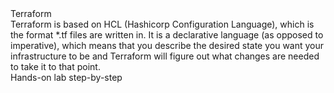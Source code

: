 
<div class="MCWHeader1">
Terraform
</div>
Terraform is based on HCL (Hashicorp Configuration Language), which is the format *.tf files are written in. It is a declarative language (as opposed to imperative), which means that you describe the desired state you want your infrastructure to be and Terraform will figure out what changes are needed to take it to that point.

<div class="MCWHeader2">
Hands-on lab step-by-step
</div>
